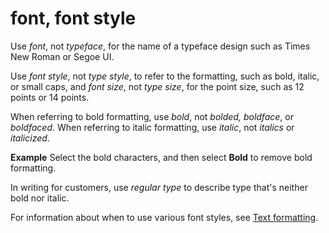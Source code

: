# font, font style

Use *font*, not *typeface*, for the name of a typeface design such as Times New Roman or Segoe UI. 

Use *font style*, not *type style*, to refer to the formatting, such as bold, italic, or small caps, and *font size*, not *type size*, for the point size, such as 12 points or 14 points.

When referring to bold formatting, use *bold*, not *bolded, boldface*, or *boldfaced*. When referring to italic formatting, use *italic*, not *italics* or *italicized*.

**Example** Select the bold characters, and then select **Bold** to remove bold formatting.

In writing for customers, use *regular type* to describe type that's neither bold nor italic.

For information about when to use various font styles, see [Text formatting](/style-guide/text-formatting/).
